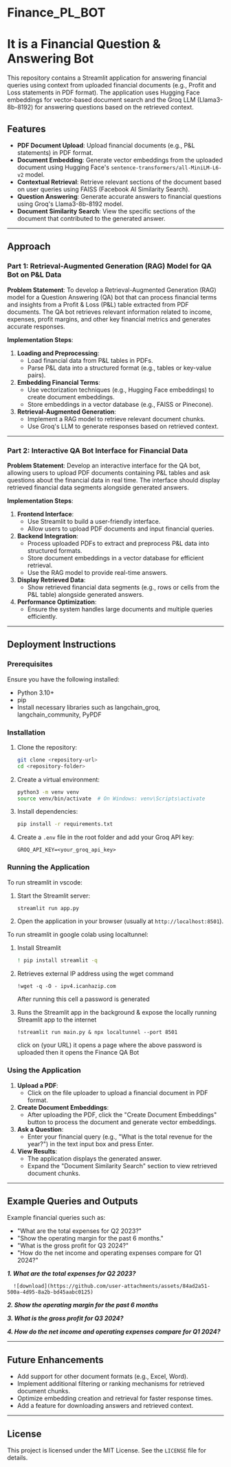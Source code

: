 # Finance_PL_BOT

# It is a Financial Question & Answering Bot

This repository contains a Streamlit application for answering financial queries using context from uploaded financial documents (e.g., Profit and Loss statements in PDF format). The application uses Hugging Face embeddings for vector-based document search and the Groq LLM (Llama3-8b-8192) for answering questions based on the retrieved context.

## Features
- **PDF Document Upload**: Upload financial documents (e.g., P&L statements) in PDF format.
- **Document Embedding**: Generate vector embeddings from the uploaded document using Hugging Face's `sentence-transformers/all-MiniLM-L6-v2` model.
- **Contextual Retrieval**: Retrieve relevant sections of the document based on user queries using FAISS (Facebook AI Similarity Search).
- **Question Answering**: Generate accurate answers to financial questions using Groq's Llama3-8b-8192 model.
- **Document Similarity Search**: View the specific sections of the document that contributed to the generated answer.

---

## Approach

### Part 1: Retrieval-Augmented Generation (RAG) Model for QA Bot on P&L Data

**Problem Statement**:
To develop a Retrieval-Augmented Generation (RAG) model for a Question Answering (QA) bot that can process financial terms and insights from a Profit & Loss (P&L) table extracted from PDF documents. The QA bot retrieves relevant information related to income, expenses, profit margins, and other key financial metrics and generates accurate responses.

**Implementation Steps**:
1. **Loading and Preprocessing**:
   - Load financial data from P&L tables in PDFs.
   - Parse P&L data into a structured format (e.g., tables or key-value pairs).
2. **Embedding Financial Terms**:
   - Use vectorization techniques (e.g., Hugging Face embeddings) to create document embeddings.
   - Store embeddings in a vector database (e.g., FAISS or Pinecone).
3. **Retrieval-Augmented Generation**:
   - Implement a RAG model to retrieve relevant document chunks.
   - Use Groq's LLM to generate responses based on retrieved context.

---

### Part 2: Interactive QA Bot Interface for Financial Data

**Problem Statement**:
Develop an interactive interface for the QA bot, allowing users to upload PDF documents containing P&L tables and ask questions about the financial data in real time. The interface should display retrieved financial data segments alongside generated answers.

**Implementation Steps**:
1. **Frontend Interface**:
   - Use Streamlit to build a user-friendly interface.
   - Allow users to upload PDF documents and input financial queries.
2. **Backend Integration**:
   - Process uploaded PDFs to extract and preprocess P&L data into structured formats.
   - Store document embeddings in a vector database for efficient retrieval.
   - Use the RAG model to provide real-time answers.
3. **Display Retrieved Data**:
   - Show retrieved financial data segments (e.g., rows or cells from the P&L table) alongside generated answers.
4. **Performance Optimization**:
   - Ensure the system handles large documents and multiple queries efficiently.

---

## Deployment Instructions

### Prerequisites
Ensure you have the following installed:
- Python 3.10+
- pip
- Install necessary libraries such as langchain_groq, langchain_community, PyPDF

### Installation
1. Clone the repository:
   ```bash
   git clone <repository-url>
   cd <repository-folder>
   ```

2. Create a virtual environment:
   ```bash
   python3 -m venv venv
   source venv/bin/activate  # On Windows: venv\Scripts\activate
   ```

3. Install dependencies:
   ```bash
   pip install -r requirements.txt
   ```

4. Create a `.env` file in the root folder and add your Groq API key:
   ```env
   GROQ_API_KEY=<your_groq_api_key>
   ```

### Running the Application
To run streamlit in vscode:
1. Start the Streamlit server:
   ```bash
   streamlit run app.py
   ```

2. Open the application in your browser (usually at `http://localhost:8501`).

To run streamlit in google colab using localtunnel:
1. Install Streamlit
   ```bash
   ! pip install streamlit -q
   ```

2. Retrieves external IP address using the wget command
   ```
   !wget -q -O - ipv4.icanhazip.com
   ```
   After running this cell a password is generated 

3. Runs the Streamlit app in the background & expose the locally running Streamlit app to the internet
   ```
   !streamlit run main.py & npx localtunnel --port 8501
   ```
   click on (your URL) it opens a page where the above password is uploaded then it opens the Finance QA Bot
   
### Using the Application
1. **Upload a PDF**:
   - Click on the file uploader to upload a financial document in PDF format.
2. **Create Document Embeddings**:
   - After uploading the PDF, click the "Create Document Embeddings" button to process the document and generate vector embeddings.
3. **Ask a Question**:
   - Enter your financial query (e.g., "What is the total revenue for the year?") in the text input box and press Enter.
4. **View Results**:
   - The application displays the generated answer.
   - Expand the "Document Similarity Search" section to view retrieved document chunks.

---

## Example Queries and Outputs
Example financial queries such as:
 - "What are the total expenses for Q2 2023?"
 - "Show the operating margin for the past 6 months."
 - "What is the gross profit for Q3 2024?"
 - "How do the net income and operating expenses compare for Q1 2024?"

  ***1. What are the total expenses for Q2 2023?***

      ![download](https://github.com/user-attachments/assets/84ad2a51-500a-4d95-8a2b-bd45aabc0125)




 ***2. Show the operating margin for the past 6 months***

        

 ***3. What is the gross profit for Q3 2024?***




 ***4. How do the net income and operating expenses compare for Q1 2024?***

 
---


## Future Enhancements
- Add support for other document formats (e.g., Excel, Word).
- Implement additional filtering or ranking mechanisms for retrieved document chunks.
- Optimize embedding creation and retrieval for faster response times.
- Add a feature for downloading answers and retrieved context.

---

## License
This project is licensed under the MIT License. See the `LICENSE` file for details.

